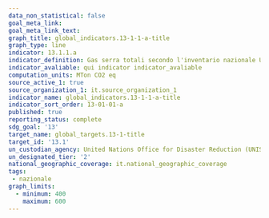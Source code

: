 ```yaml
---
data_non_statistical: false
goal_meta_link:
goal_meta_link_text:
graph_title: global_indicators.13-1-1-a-title
graph_type: line
indicator: 13.1.1.a
indicator_definition: Gas serra totali secondo l'inventario nazionale UNFCCC (MTCO2eq) - Conti di tipo NAMEA (matrice di conti economici integrata con conti ambientali) (PSN:IST-02004)
indicator_avaliable: qui indicator indicator_avaliable
computation_units: MTon CO2 eq
source_active_1: true
source_organization_1: it.source_organization_1
indicator_name: global_indicators.13-1-1-a-title
indicator_sort_order: 13-01-01-a
published: true
reporting_status: complete
sdg_goal: '13'
target_name: global_targets.13-1-title
target_id: '13.1'
un_custodian_agency: United Nations Office for Disaster Reduction (UNISDR)
un_designated_tier: '2'
national_geographic_coverage: it.national_geographic_coverage
tags:
 - nazionale
graph_limits:
  - minimum: 400
    maximum: 600
---
```

